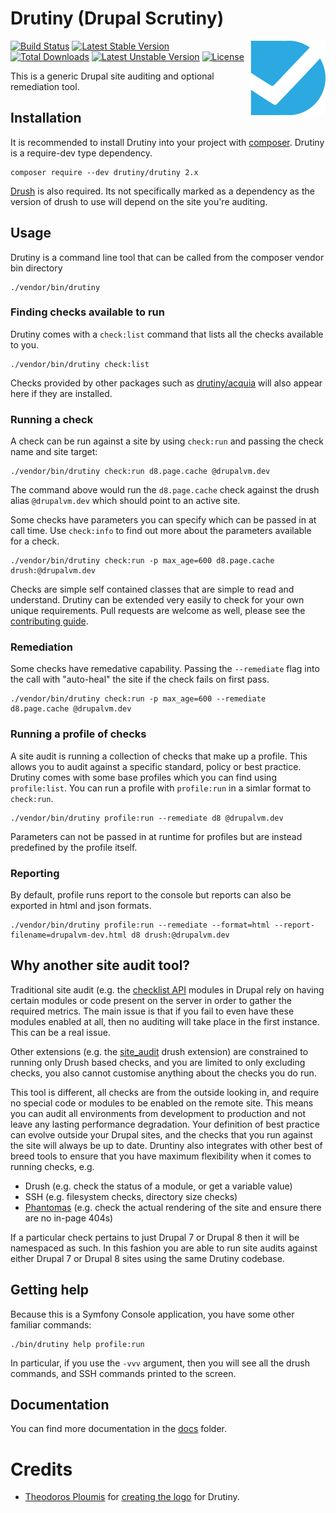 # Drutiny (Drupal Scrutiny)

<img src="assets/logo.png" alt="Drutiny logo" align="right"/>

[![Build Status](https://travis-ci.org/drutiny/drutiny.svg?branch=2.x)](https://travis-ci.org/drutiny/drutiny) [![Latest Stable Version](https://poser.pugx.org/drutiny/drutiny/v/stable)](https://packagist.org/drutiny/seanhamlin/drutiny) [![Total Downloads](https://poser.pugx.org/drutiny/drutiny/downloads)](https://packagist.org/drutiny/seanhamlin/drutiny) [![Latest Unstable Version](https://poser.pugx.org/drutiny/drutiny/v/unstable)](https://packagist.org/drutiny/seanhamlin/drutiny) [![License](https://poser.pugx.org/drutiny/drutiny/license)](https://packagist.org/drutiny/seanhamlin/drutiny)

This is a generic Drupal site auditing and optional remediation tool.

## Installation
It is recommended to install Drutiny into your project with [composer](https://getcomposer.org). Drutiny is a require-dev type dependency.

```
composer require --dev drutiny/drutiny 2.x
```

[Drush](http://www.drush.org/en/master/) is also required. Its not specifically marked as a dependency as the version of drush to use will depend on the site you're auditing.

## Usage
Drutiny is a command line tool that can be called from the composer vendor bin directory

```
./vendor/bin/drutiny
```

### Finding checks available to run
Drutiny comes with a `check:list` command that lists all the checks available to you.

```
./vendor/bin/drutiny check:list
```

Checks provided by other packages such as [drutiny/acquia](https://github.com/fiasco/drutiny-acquia) will also appear here if they are installed.

### Running a check
A check can be run against a site by using `check:run` and passing the check name and site target:

```
./vendor/bin/drutiny check:run d8.page.cache @drupalvm.dev
```

The command above would run the `d8.page.cache` check against the drush alias `@drupalvm.dev` which should point to an active site.

Some checks have parameters you can specify which can be passed in at call time. Use `check:info` to find out more about the parameters available for a check.

```
./vendor/bin/drutiny check:run -p max_age=600 d8.page.cache drush:@drupalvm.dev
```

Checks are simple self contained classes that are simple to read and understand. Drutiny can be extended very easily to check for your own unique requirements. Pull requests are welcome as well, please see the [contributing guide](./CONTRIBUTING.md).

### Remediation
Some checks have remedative capability. Passing the `--remediate` flag into the call with "auto-heal" the site if the check fails on first pass.

```
./vendor/bin/drutiny check:run -p max_age=600 --remediate d8.page.cache @drupalvm.dev
```

### Running a profile of checks
A site audit is running a collection of checks that make up a profile. This allows you to audit against a specific standard, policy or best practice. Drutiny comes with some base profiles which you can find using `profile:list`. You can run a profile with `profile:run` in a simlar format to `check:run`.

```
./vendor/bin/drutiny profile:run --remediate d8 @drupalvm.dev
```

Parameters can not be passed in at runtime for profiles but are instead predefined by the profile itself.

### Reporting
By default, profile runs report to the console but reports can also be exported in html and json formats.

```
./vendor/bin/drutiny profile:run --remediate --format=html --report-filename=drupalvm-dev.html d8 drush:@drupalvm.dev
```

## Why another site audit tool?

Traditional site audit (e.g. the [checklist API](https://www.drupal.org/project/checklistapi) modules in Drupal rely on having certain modules or code present on the server in order to gather the required metrics. The main issue is that if you fail to even have these modules enabled at all, then no auditing will take place in the first instance. This can be a real issue.

Other extensions (e.g. the [site_audit](https://www.drupal.org/project/site_audit) drush extension) are constrained to running only Drush based checks, and you are limited to only excluding checks, you also cannot customise anything about the checks you do run.

This tool is different, all checks are from the outside looking in, and require no special code or modules to be enabled on the remote site. This means you can audit all environments from development to production and not leave any lasting performance degradation. Your definition of best practice can evolve outside your Drupal sites, and the checks that you run against the site will always be up to date. Druntiny also integrates with other best of breed tools to ensure that you have maximum flexibility when it comes to running checks, e.g.

* Drush (e.g. check the status of a module, or get a variable value)
* SSH (e.g. filesystem checks, directory size checks)
* [Phantomas](https://github.com/macbre/phantomas) (e.g. check the actual rendering of the site and ensure there are no in-page 404s)

If a particular check pertains to just Drupal 7 or Drupal 8 then it will be namespaced as such. In this fashion you are able to run site audits against either Drupal 7 or Drupal 8 sites using the same Drutiny codebase.


## Getting help

Because this is a Symfony Console application, you have some other familiar commands:

```
./bin/drutiny help profile:run
```

In particular, if you use the `-vvv` argument, then you will see all the drush commands, and SSH commands printed to the screen.

## Documentation

You can find more documentation in the [docs](https://github.com/drutiny/drutiny/tree/2.x/docs) folder.

# Credits

* [Theodoros Ploumis](https://github.com/theodorosploumis) for [creating the logo](https://github.com/seanhamlin/drutiny/issues/79) for Drutiny.

